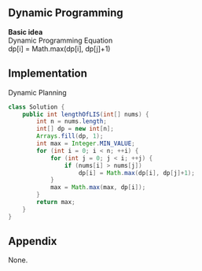 **Dynamic Programming**  
---
**Basic idea**  
Dynamic Programming Equation  
dp[i] = Math.max(dp[i], dp[j]+1)  

Implementation
---
Dynamic Planning
```java
class Solution {
    public int lengthOfLIS(int[] nums) {
        int n = nums.length;
        int[] dp = new int[n];
        Arrays.fill(dp, 1);
        int max = Integer.MIN_VALUE;
        for (int i = 0; i < n; ++i) {
            for (int j = 0; j < i; ++j) {
                if (nums[i] > nums[j])
                    dp[i] = Math.max(dp[i], dp[j]+1);
            }
            max = Math.max(max, dp[i]);
        }
        return max;
    }
}
```
**Appendix**
---
None.